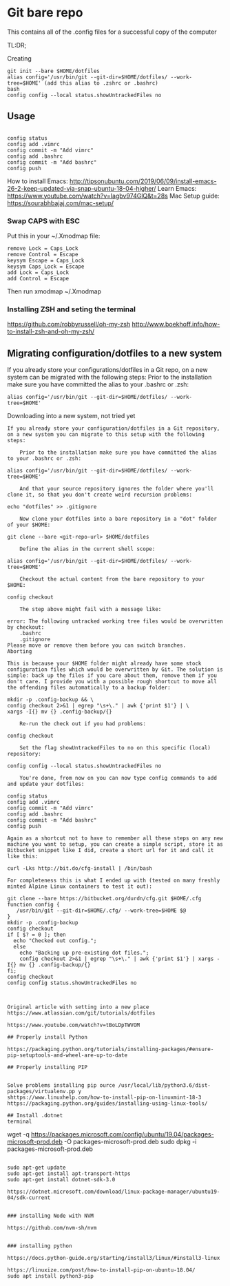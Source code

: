 # Git bare repo

This contains all of the .config files for a successful copy of the computer

TL:DR;

Creating

``````
git init --bare $HOME/dotfiles
alias config='/usr/bin/git --git-dir=$HOME/dotfiles/ --work-tree=$HOME' (add this alias to .zshrc or .bashrc)
bash
config config --local status.showUntrackedFiles no

``````
## Usage

``````

config status
config add .vimrc
config commit -m "Add vimrc"
config add .bashrc
config commit -m "Add bashrc"
config push
``````

How to install Emacs: http://tipsonubuntu.com/2019/06/09/install-emacs-26-2-keep-updated-via-snap-ubuntu-18-04-higher/ 
Learn Emacs: https://www.youtube.com/watch?v=Iagbv974GlQ&t=28s
Mac Setup guide: https://sourabhbajaj.com/mac-setup/

### Swap CAPS with ESC

Put this in your ~/.Xmodmap file:
```
remove Lock = Caps_Lock
remove Control = Escape
keysym Escape = Caps_Lock
keysym Caps_Lock = Escape
add Lock = Caps_Lock
add Control = Escape
```
Then run xmodmap ~/.Xmodmap

### Installing ZSH and seting the terminal

https://github.com/robbyrussell/oh-my-zsh
http://www.boekhoff.info/how-to-install-zsh-and-oh-my-zsh/


## Migrating configuration/dotfiles to a new system

If you already store your configurations/dotfiles in a Git repo, on a new system can be migrated with the following steps:
Prior to the installation make sure you have committed the alias to your .bashrc or .zsh:

```
alias config='/usr/bin/git --git-dir=$HOME/dotfiles/ --work-tree=$HOME'
```

Downloading into a new system, not tried yet

``````
If you already store your configuration/dotfiles in a Git repository, on a new system you can migrate to this setup with the following steps:

    Prior to the installation make sure you have committed the alias to your .bashrc or .zsh:

alias config='/usr/bin/git --git-dir=$HOME/dotfiles/ --work-tree=$HOME'

    And that your source repository ignores the folder where you'll clone it, so that you don't create weird recursion problems:

echo "dotfiles" >> .gitignore

    Now clone your dotfiles into a bare repository in a "dot" folder of your $HOME:

git clone --bare <git-repo-url> $HOME/dotfiles

    Define the alias in the current shell scope:

alias config='/usr/bin/git --git-dir=$HOME/dotfiles/ --work-tree=$HOME'

    Checkout the actual content from the bare repository to your $HOME:

config checkout

    The step above might fail with a message like:

error: The following untracked working tree files would be overwritten by checkout:
    .bashrc
    .gitignore
Please move or remove them before you can switch branches.
Aborting

This is because your $HOME folder might already have some stock configuration files which would be overwritten by Git. The solution is simple: back up the files if you care about them, remove them if you don't care. I provide you with a possible rough shortcut to move all the offending files automatically to a backup folder:

mkdir -p .config-backup && \
config checkout 2>&1 | egrep "\s+\." | awk {'print $1'} | \
xargs -I{} mv {} .config-backup/{}

    Re-run the check out if you had problems:

config checkout

    Set the flag showUntrackedFiles to no on this specific (local) repository:

config config --local status.showUntrackedFiles no

    You're done, from now on you can now type config commands to add and update your dotfiles:

config status
config add .vimrc
config commit -m "Add vimrc"
config add .bashrc
config commit -m "Add bashrc"
config push

Again as a shortcut not to have to remember all these steps on any new machine you want to setup, you can create a simple script, store it as Bitbucket snippet like I did, create a short url for it and call it like this:

curl -Lks http://bit.do/cfg-install | /bin/bash

For completeness this is what I ended up with (tested on many freshly minted Alpine Linux containers to test it out):

git clone --bare https://bitbucket.org/durdn/cfg.git $HOME/.cfg
function config {
   /usr/bin/git --git-dir=$HOME/.cfg/ --work-tree=$HOME $@
}
mkdir -p .config-backup
config checkout
if [ $? = 0 ]; then
  echo "Checked out config.";
  else
    echo "Backing up pre-existing dot files.";
    config checkout 2>&1 | egrep "\s+\." | awk {'print $1'} | xargs -I{} mv {} .config-backup/{}
fi;
config checkout
config config status.showUntrackedFiles no



Original article with setting into a new place
https://www.atlassian.com/git/tutorials/dotfiles

https://www.youtube.com/watch?v=tBoLDpTWVOM

## Properly install Python 

https://packaging.python.org/tutorials/installing-packages/#ensure-pip-setuptools-and-wheel-are-up-to-date

## Properly installing PIP


Solve problems installing pip ource /usr/local/lib/python3.6/dist-packages/virtualenv.pp y
shttps://www.linuxhelp.com/how-to-install-pip-on-linuxmint-18-3
https://packaging.python.org/guides/installing-using-linux-tools/

## Install .dotnet
terminal
```````
wget -q https://packages.microsoft.com/config/ubuntu/19.04/packages-microsoft-prod.deb -O packages-microsoft-prod.deb
sudo dpkg -i packages-microsoft-prod.deb
`````

sudo apt-get update
sudo apt-get install apt-transport-https
sudo apt-get install dotnet-sdk-3.0

https://dotnet.microsoft.com/download/linux-package-manager/ubuntu19-04/sdk-current


### installing Node with NVM

https://github.com/nvm-sh/nvm


### installing python

https://docs.python-guide.org/starting/install3/linux/#install3-linux

https://linuxize.com/post/how-to-install-pip-on-ubuntu-18.04/
sudo apt install python3-pip
